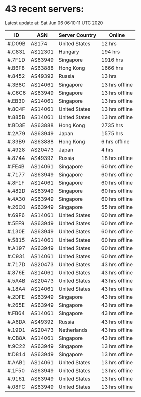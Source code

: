 # 43 recent servers:

Latest update at: Sat Jun 06 06:10:11 UTC 2020

| ID | ASN | Server Country | Online |
| -- | --- | -------------- | ------ |
| #.D09B | AS174 | United States | 12 hrs |
| #.C831 | AS12301 | Hungary | 194 hrs |
| #.7F1D | AS63949 | Singapore | 1916 hrs |
| #.B6F8 | AS63888 | Hong Kong | 1666 hrs |
| #.8452 | AS49392 | Russia | 13 hrs |
| #.3B8C | AS14061 | Singapore | 13 hrs offline |
| #.C6C6 | AS63949 | Singapore | 13 hrs offline |
| #.EB30 | AS14061 | Singapore | 13 hrs offline |
| #.8C4F | AS14061 | United States | 13 hrs offline |
| #.885B | AS14061 | United States | 13 hrs offline |
| #.BD3E | AS63888 | Hong Kong | 2735 hrs |
| #.2A79 | AS63949 | Japan | 1575 hrs |
| #.33B9 | AS63888 | Hong Kong | 6 hrs offline |
| #.4928 | AS20473 | Japan | 4 hrs |
| #.8744 | AS49392 | Russia | 18 hrs offline |
| #.FE4B | AS14061 | Singapore | 60 hrs offline |
| #.7177 | AS63949 | Singapore | 60 hrs offline |
| #.8F1F | AS14061 | Singapore | 60 hrs offline |
| #.482D | AS63949 | Singapore | 60 hrs offline |
| #.4A30 | AS63949 | Singapore | 60 hrs offline |
| #.26C0 | AS63949 | Singapore | 55 hrs offline |
| #.69F6 | AS14061 | United States | 60 hrs offline |
| #.5EF9 | AS63949 | United States | 60 hrs offline |
| #.130E | AS63949 | United States | 60 hrs offline |
| #.5815 | AS14061 | United States | 60 hrs offline |
| #.A197 | AS63949 | United States | 60 hrs offline |
| #.C931 | AS14061 | United States | 60 hrs offline |
| #.717D | AS20473 | United States | 43 hrs offline |
| #.876E | AS14061 | United States | 43 hrs offline |
| #.5A4B | AS20473 | United States | 43 hrs offline |
| #.18A4 | AS14061 | United States | 43 hrs offline |
| #.2DFE | AS63949 | Singapore | 43 hrs offline |
| #.265E | AS63949 | Singapore | 43 hrs offline |
| #.FB64 | AS14061 | Singapore | 43 hrs offline |
| #.A6DA | AS49392 | Russia | 43 hrs offline |
| #.19D1 | AS20473 | Netherlands | 43 hrs offline |
| #.CB8A | AS14061 | Singapore | 43 hrs offline |
| #.9C22 | AS63949 | Singapore | 13 hrs offline |
| #.D814 | AS63949 | Singapore | 13 hrs offline |
| #.AAB1 | AS14061 | United States | 13 hrs offline |
| #.1F50 | AS63949 | United States | 13 hrs offline |
| #.9161 | AS63949 | United States | 13 hrs offline |
| #.08FC | AS63949 | United States | 13 hrs offline |

